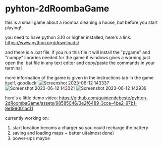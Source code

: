 # pyhton-2dRoombaGame

this is a small game about a roomba cleaning a house, but before you start playing!

you need to have python 3.10 or higher installed, here's a link: 
https://www.python.org/downloads/

and there is a .bat file, if you run this file it will install the "pygame" and "numpy" libraries needed for the game
if windows gives a warning just open the .bat file in any text editor and copy/paste the commands in your terminal

more information of the game is given in the instructions tab in the game itself, goodluck!
![Screenshot 2023-06-12 143337](https://github.com/quintendebeste/pyhton-2dRoombaGame/assets/98585046/c604d4c1-4f04-4ddf-9e21-9eb7a500dc0e)
![Screenshot 2023-06-12 143021](https://github.com/quintendebeste/pyhton-2dRoombaGame/assets/98585046/9738047b-8020-4040-8a4e-6e7edb930e90)
![Screenshot 2023-06-12 142939](https://github.com/quintendebeste/pyhton-2dRoombaGame/assets/98585046/940677d9-c968-4096-83e5-cab1ebe05b05)

here's a little demo video:
https://github.com/quintendebeste/pyhton-2dRoombaGame/assets/98585046/3e2f6489-3cce-4be2-97b1-9e199001ac11

currently working on:
1. start location becoms a charger so you could recharge the battery
2. saving and loading maps + better ui(almost done)
3. power-ups maybe



